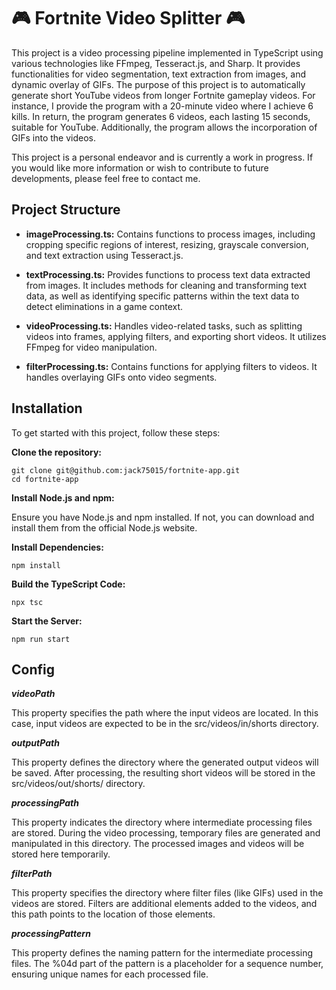 # 🎮 Fortnite Video Splitter 🎮

This project is a video processing pipeline implemented in TypeScript using various technologies like FFmpeg, Tesseract.js, and Sharp. It provides functionalities for video segmentation, text extraction from images, and dynamic overlay of GIFs.
The purpose of this project is to automatically generate short YouTube videos from longer Fortnite gameplay videos. For instance, I provide the program with a 20-minute video where I achieve 6 kills. In return, the program generates 6 videos, each lasting 15 seconds, suitable for YouTube. Additionally, the program allows the incorporation of GIFs into the videos.

This project is a personal endeavor and is currently a work in progress. If you would like more information or wish to contribute to future developments, please feel free to contact me.

## Project Structure

- **imageProcessing.ts:** Contains functions to process images, including cropping specific regions of interest, resizing, grayscale conversion, and text extraction using Tesseract.js.

- **textProcessing.ts:** Provides functions to process text data extracted from images. It includes methods for cleaning and transforming text data, as well as identifying specific patterns within the text data to detect eliminations in a game context.

- **videoProcessing.ts:** Handles video-related tasks, such as splitting videos into frames, applying filters, and exporting short videos. It utilizes FFmpeg for video manipulation.

- **filterProcessing.ts:** Contains functions for applying filters to videos. It handles overlaying GIFs onto video segments.

## Installation

To get started with this project, follow these steps:

**Clone the repository:**

```shell
git clone git@github.com:jack75015/fortnite-app.git
cd fortnite-app
```

**Install Node.js and npm:**

Ensure you have Node.js and npm installed. If not, you can download and install them from the official Node.js website.

**Install Dependencies:**

```shell
npm install
```

**Build the TypeScript Code:**

```shell
npx tsc
```

**Start the Server:**

```shell
npm run start
```

## Config

**_videoPath_**

This property specifies the path where the input videos are located. In this case, input videos are expected to be in the src/videos/in/shorts directory.

**_outputPath_**

This property defines the directory where the generated output videos will be saved. After processing, the resulting short videos will be stored in the src/videos/out/shorts/ directory.

**_processingPath_**

This property indicates the directory where intermediate processing files are stored. During the video processing, temporary files are generated and manipulated in this directory. The processed images and videos will be stored here temporarily.

**_filterPath_**

This property specifies the directory where filter files (like GIFs) used in the videos are stored. Filters are additional elements added to the videos, and this path points to the location of those elements.

**_processingPattern_**

This property defines the naming pattern for the intermediate processing files. The %04d part of the pattern is a placeholder for a sequence number, ensuring unique names for each processed file.
